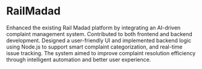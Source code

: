 # RailMadad

Enhanced the existing Rail Madad platform by integrating an AI-driven complaint management system. Contributed to both frontend and backend development. Designed a user-friendly UI and implemented backend logic using Node.js to support smart complaint categorization, and real-time issue tracking. The system aimed to improve complaint resolution efficiency through intelligent automation and better user experience.
